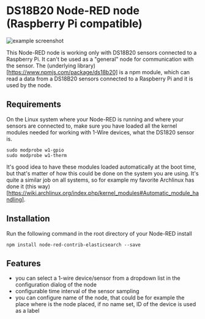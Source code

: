 # DS18B20 Node-RED node (Raspberry Pi compatible)

![example screenshot](https://dl.dropboxusercontent.com/u/3189942/pics/ds18b20_nodered_node.png)

This Node-RED node is working only with DS18B20 sensors connected to a Raspberry Pi.
It can't be used as a "general" node for communication with the sensor.
The (underlying library)[https://www.npmjs.com/package/ds18b20] is a npm module, which can read a data from a DS18B20 sensors connected to a Raspberry Pi and it is used by the node.

## Requirements

On the Linux system where your Node-RED is running and where your sensors are connected to, make sure you have loaded all the kernel modules needed for working with 1-Wire devices, what the DS1820 sensor is.

```
sudo modprobe w1-gpio
sudo modprobe w1-therm
```

It's good idea to have these modules loaded automatically at the boot time, but that's matter of how this could be done on the system you are using.
It's quite a similar job on all systems, so for example my favorite Archlinux has done it (this way)[https://wiki.archlinux.org/index.php/kernel_modules#Automatic_module_handling].

## Installation

Run the following command in the root directory of your Node-RED install

```
npm install node-red-contrib-elasticsearch --save
```

## Features

* you can select a 1-wire device/sensor from a dropdown list in the configuration dialog of the node
* configurable time interval of the sensor sampling
* you can configure name of the node, that could be for example the place where is the node placed, if no name set, ID of the device is used as a label
